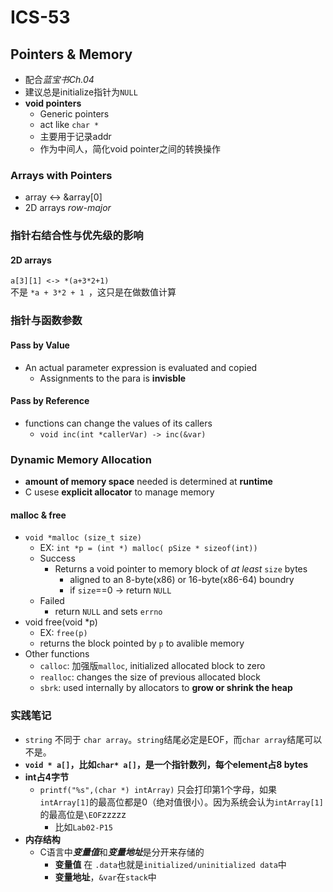# ICS-53

## Pointers & Memory

- 配合*蓝宝书Ch.04*
- 建议总是initialize指针为`NULL`
- **void pointers**
  - Generic pointers
  - act like `char *`
  - 主要用于记录addr
  - 作为中间人，简化void pointer之间的转换操作

### Arrays with Pointers
- array <-> &array[0]
- 2D arrays *row-major*

### 指针右结合性与优先级的影响

#### 2D arrays

`a[3][1] <-> *(a+3*2+1)`  
不是 `*a + 3*2 + 1 `，这只是在做数值计算

### 指针与函数参数

#### Pass by Value
- An actual parameter expression is evaluated and copied
  - Assignments to the para is **invisble**

#### Pass by Reference
- functions can change the values of its callers
  - `void inc(int *callerVar) -> inc(&var)`

### Dynamic Memory Allocation
- **amount of memory space** needed is determined at **runtime**
- C usese **explicit allocator** to manage memory

#### malloc & free

- `void *malloc (size_t size)`
  - EX: `int *p = (int *) malloc( pSize * sizeof(int))`
  - Success
    - Returns a void pointer to memory block of *at least* `size` bytes
      - aligned to an 8-byte(x86) or 16-byte(x86-64) boundry
      - if `size`==0 -> return `NULL`
  - Failed
    - return `NULL` and sets `errno`
- void free(void *p)
  - EX: `free(p)`
  - returns the block pointed by `p` to avalible memory
- Other functions
  - `calloc`: 加强版`malloc`, initialized allocated block to zero
  - `realloc`: changes the size of previous allocated block
  - `sbrk`: used internally by allocators to **grow or shrink the heap**


### 实践笔记

- `string` 不同于 `char array`。`string`结尾必定是EOF，而`char array`结尾可以不是。
- **`void * a[]`，比如`char* a[]`，是一个指针数列，每个element占8 bytes**
- **int占4字节**
  - `printf("%s",(char *) intArray)` 只会打印第1个字母，如果`intArray[1]`的最高位都是0（绝对值很小）。因为系统会认为`intArray[1]`的最高位是`\EOF`zzzzz
    - 比如`Lab02-P15`
- **内存结构**
  - C语言中***变量值***和***变量地址***是分开来存储的
    - **变量值** 在 `.data`也就是`initialized/uninitialized data`中
    - **变量地址**，`&var`在`stack`中
